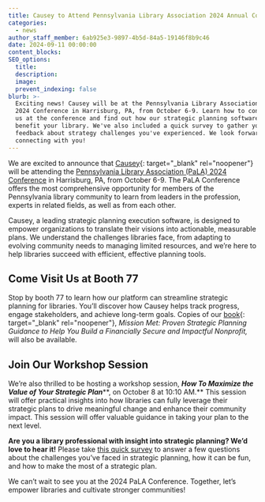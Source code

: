 ```yaml
---
title: Causey to Attend Pennsylvania Library Association 2024 Annual Conference
categories:
  - news
author_staff_member: 6ab925e3-9897-4b5d-84a5-19146f8b9c46
date: 2024-09-11 00:00:00
content_blocks:
SEO_options:
  title:
  description:
  image:
  prevent_indexing: false
blurb: >-
  Exciting news! Causey will be at the Pennsylvania Library Association (PaLA)
  2024 Conference in Harrisburg, PA, from October 6-9. Learn how to connect with
  us at the conference and find out how our strategic planning software can
  benefit your library. We've also included a quick survey to gather your
  feedback about strategy challenges you've experienced. We look forward to
  connecting with you!
---
```

We are excited to announce that [Causey](www.causey.app){: target="_blank" rel="noopener"} will be attending the [Pennsylvania Library Association (PaLA) 2024 Conference](https://www.palibraries.org/page/2024ConferencePrelim) in Harrisburg, PA, from October 6-9. The PaLA Conference offers the most comprehensive opportunity for members of the Pennsylvania library community to learn from leaders in the profession, experts in related fields, as well as from each other.

Causey, a leading strategic planning execution software, is designed to empower organizations to translate their visions into actionable, measurable plans. We understand the challenges libraries face, from adapting to evolving community needs to managing limited resources, and we’re here to help libraries succeed with efficient, effective planning tools.

## Come Visit Us at Booth 77

Stop by booth 77 to learn how our platform can streamline strategic planning for libraries. You’ll discover how Causey helps track progress, engage stakeholders, and achieve long-term goals. Copies of our [book](https://www.missionmet.com/mission-met-proven-strategic-planning-guidance-to-help-you-build-a-financially-secure-and-impactful-nonprofit){: target="_blank" rel="noopener"}, *Mission Met: Proven Strategic Planning Guidance to Help You Build a Financially Secure and Impactful Nonprofit,* will also be available.

## Join Our Workshop Session

We’re also thrilled to be hosting a workshop session, ***How To Maximize the Value of Your Strategic Plan*****, on October 8 at 10:10 AM.** This session will offer practical insights into how libraries can fully leverage their strategic plans to drive meaningful change and enhance their community impact. This session will offer valuable guidance in taking your plan to the next level.

**Are you a library professional with insight into strategic planning? We’d love to hear it!** Please take [this quick survey](https://docs.google.com/forms/d/e/1FAIpQLSeMLNHtoXDBjj7gL72QWOI_Rlt2eeqSmqi-x2KQtwT6Lgsdyg/viewform) to answer a few questions about the challenges you’ve faced in strategic planning, how it can be fun, and how to make the most of a strategic plan.

We can’t wait to see you at the 2024 PaLA Conference. Together, let’s empower libraries and cultivate stronger communities!

&nbsp;